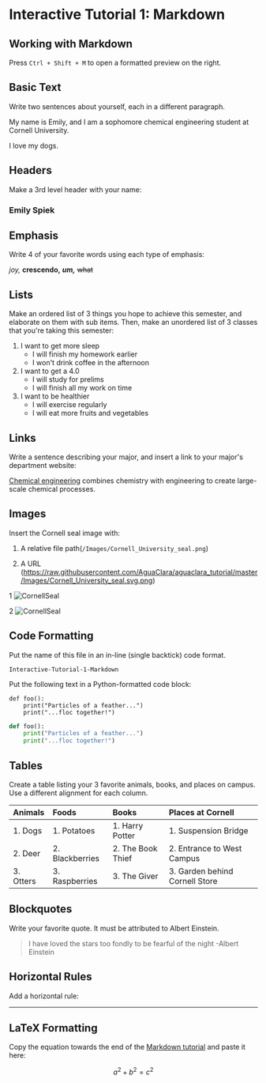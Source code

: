 # Interactive Tutorial 1: Markdown

## Working with Markdown

Press `Ctrl + Shift + M` to open a formatted preview on the right.

## Basic Text

Write two sentences about yourself, each in a different paragraph.

My name is Emily, and I am a sophomore chemical engineering student at Cornell University.

I love my dogs.

## Headers

Make a 3rd level header with your name:

### Emily Spiek

## Emphasis

Write 4 of your favorite words using each type of emphasis:

*joy,* **crescendo,** ***um,*** ~~what~~

## Lists

Make an ordered list of 3 things you hope to achieve this semester, and elaborate on them with sub items. Then, make an unordered list of 3 classes that you're taking this semester:

1. I want to get more sleep
    - I will finish my homework earlier
    - I won't drink coffee in the afternoon
2. I want to get a 4.0
    - I will study for prelims
    - I will finish all my work on time
3. I want to be healthier
    - I will exercise regularly
    - I will eat more fruits and vegetables

## Links

Write a sentence describing your major, and insert a link to your major's department website:

[Chemical engineering](https://www.cheme.cornell.edu/) combines chemistry with engineering to create large-scale chemical processes.

## Images

Insert the Cornell seal image with:
  1. A relative file path(`/Images/Cornell_University_seal.png`)


  2. A URL (https://raw.githubusercontent.com/AguaClara/aguaclara_tutorial/master/Images/Cornell_University_seal.svg.png)

1
![CornellSeal](/Images/Cornell_University_seal.svg.png)

2
![CornellSeal](https://upload.wikimedia.org/wikipedia/commons/thumb/4/47/Cornell_University_seal.svg/2000px-Cornell_University_seal.svg.png)

## Code Formatting

Put the name of this file in an in-line (single backtick) code format.

`Interactive-Tutorial-1-Markdown`

Put the following text in a Python-formatted code block:

```
def foo():
    print("Particles of a feather...")
    print("...floc together!")
```

```python
def foo():
    print("Particles of a feather...")
    print("...floc together!")
```

## Tables

Create a table listing your 3 favorite animals, books, and places on campus. Use a different alignment for each column.


| Animals    | Foods    | Books     | Places at Cornell     |
| :------------- | :------------- | :------------- | :------------- |
| 1. Dogs| 1. Potatoes| 1. Harry Potter|1. Suspension Bridge|
| 2. Deer| 2. Blackberries| 2. The Book Thief|2. Entrance to West Campus|
| 3. Otters| 3. Raspberries|3. The Giver|3. Garden behind Cornell Store|


## Blockquotes

Write your favorite quote. It must be attributed to Albert Einstein.

> I have loved the stars too fondly to be fearful of the night -Albert Einstein

## Horizontal Rules

Add a horizontal rule:

---

## LaTeX Formatting

Copy the equation towards the end of the [Markdown tutorial](https://github.com/AguaClara/aguaclara_tutorial/wiki/Markdown#latex-formatting) and paste it here:

$$ a^2 + b^2 = c^2 $$
